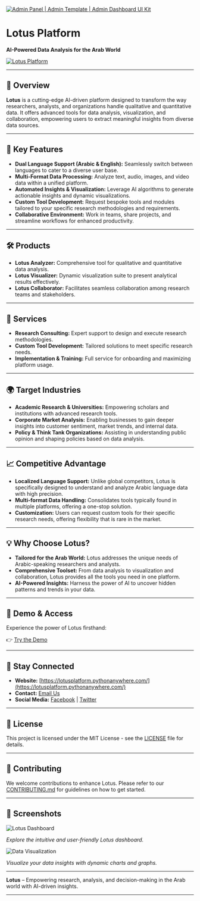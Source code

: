 [![Admin Panel | Admin Template | Admin Dashboard UI Kit](https://tse2.mm.bing.net/th/id/OIP.9E8ztHyaFERPCXytJs69PAHaLH?pid=Api)](https://multipurposethemes.com/blog/__trashed-173/?utm_source=chatgpt.com)

# Lotus Platform

**AI-Powered Data Analysis for the Arab World**

[![Lotus Platform](https://lotusplatform.pythonanywhere.com/static/images/logo.png)](https://lotusplatform.pythonanywhere.com/)

---

## 🚀 Overview

**Lotus** is a cutting-edge AI-driven platform designed to transform the way researchers, analysts, and organizations handle qualitative and quantitative data. It offers advanced tools for data analysis, visualization, and collaboration, empowering users to extract meaningful insights from diverse data sources.

---

## 🔧 Key Features

* **Dual Language Support (Arabic & English):** Seamlessly switch between languages to cater to a diverse user base.
* **Multi-Format Data Processing:** Analyze text, audio, images, and video data within a unified platform.
* **Automated Insights & Visualization:** Leverage AI algorithms to generate actionable insights and dynamic visualizations.
* **Custom Tool Development:** Request bespoke tools and modules tailored to your specific research methodologies and requirements.
* **Collaborative Environment:** Work in teams, share projects, and streamline workflows for enhanced productivity.

---

## 🛠 Products

* **Lotus Analyzer:** Comprehensive tool for qualitative and quantitative data analysis.
* **Lotus Visualizer:** Dynamic visualization suite to present analytical results effectively.
* **Lotus Collaborator:** Facilitates seamless collaboration among research teams and stakeholders.

---

## 💼 Services

* **Research Consulting:** Expert support to design and execute research methodologies.
* **Custom Tool Development:** Tailored solutions to meet specific research needs.
* **Implementation & Training:** Full service for onboarding and maximizing platform usage.

---

## 🌍 Target Industries

* **Academic Research & Universities:** Empowering scholars and institutions with advanced research tools.
* **Corporate Market Analysis:** Enabling businesses to gain deeper insights into customer sentiment, market trends, and internal data.
* **Policy & Think Tank Organizations:** Assisting in understanding public opinion and shaping policies based on data analysis.

---

## 📈 Competitive Advantage

* **Localized Language Support:** Unlike global competitors, Lotus is specifically designed to understand and analyze Arabic language data with high precision.
* **Multi-format Data Handling:** Consolidates tools typically found in multiple platforms, offering a one-stop solution.
* **Customization:** Users can request custom tools for their specific research needs, offering flexibility that is rare in the market.

---

## 💡 Why Choose Lotus?

* **Tailored for the Arab World:** Lotus addresses the unique needs of Arabic-speaking researchers and analysts.
* **Comprehensive Toolset:** From data analysis to visualization and collaboration, Lotus provides all the tools you need in one platform.
* **AI-Powered Insights:** Harness the power of AI to uncover hidden patterns and trends in your data.

---

## 🔗 Demo & Access

Experience the power of Lotus firsthand:

👉 [Try the Demo](https://lotusplatform.pythonanywhere.com/)

---

## 📢 Stay Connected

* **Website:** [https://lotusplatform.pythonanywhere.com/](https://lotusplatform.pythonanywhere.com/)
* **Contact:** [Email Us](mailto:contact@lotusplatform.com)
* **Social Media:** [Facebook](https://facebook.com/lotusplatform) | [Twitter](https://twitter.com/lotusplatform)

---

## 📝 License

This project is licensed under the MIT License - see the [LICENSE](LICENSE) file for details.

---

## 🤝 Contributing

We welcome contributions to enhance Lotus. Please refer to our [CONTRIBUTING.md](CONTRIBUTING.md) for guidelines on how to get started.

---

## 📸 Screenshots

![Lotus Dashboard](https://lotusplatform.pythonanywhere.com/static/images/dashboard.png)

*Explore the intuitive and user-friendly Lotus dashboard.*

![Data Visualization](https://lotusplatform.pythonanywhere.com/static/images/visualization.png)

*Visualize your data insights with dynamic charts and graphs.*

---

**Lotus** – Empowering research, analysis, and decision-making in the Arab world with AI-driven insights.

---
